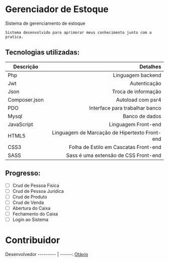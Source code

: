 # Gerenciador de Estoque
Sistema de gerenciamento de estoque

```
Sistema desenvolvido para aprimorar meus conhecimento junto com a pratica.
```

## Tecnologias utilizadas:

Descrição | Detalhes
--------- | ------:
Php     | Linguagem backend
Jwt    | Autenticação
Json    | Troca de informação
Composer.json  | Autoload com psr4
PDO  | Interface para trabalhar banco
Mysql  | Banco de dados
JavaScript  | Linguagem Front-end
HTML5  | Linguagem de Marcação de Hipertexto Front-end
CSS3 | Folha de Estilo em Cascatas Front-end
SASS | Sass é uma extensão de CSS Front-end

## Progresso:

- [ ] Crud de Pessoa Fisíca
- [ ] Crud de Pessoa Jurídica
- [ ] Crud de Produto
- [ ] Crud de Venda
- [ ] Abertura do Caixa
- [ ] Fechamento do Caixa
- [ ] Login ao Sistema

# Contribuidor

Desenvolvedor
--------- | ------:
[Otávio](https://github.com/otaviogui)